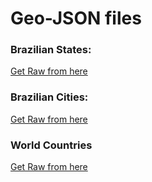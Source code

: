 # Geo-JSON files

### Brazilian States:
[Get Raw from here](https://raw.githubusercontent.com/antoniovitorvb/geojson/main/brazil_states.geojson)

### Brazilian Cities:
[Get Raw from here](https://raw.githubusercontent.com/antoniovitorvb/geojson/main/brazil_cities.geojson)

### World Countries
[Get Raw from here](https://raw.githubusercontent.com/python-visualization/folium/main/examples/data/world-countries.json)
